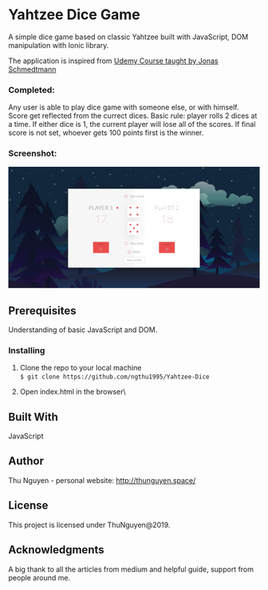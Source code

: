 # Yahtzee Dice Game

A simple dice game based on classic Yahtzee built with JavaScript, DOM manipulation with Ionic library.

The application is inspired from [Udemy Course taught by Jonas Schmedtmann](https://www.udemy.com/the-complete-javascript-course/learn/lecture/5869260#overview)

### Completed:

Any user is able to play dice game with someone else, or with himself.
Score get reflected from the currect dices.
Basic rule: player rolls 2 dices at a time. If either dice is 1, the current player will lose all of the scores. If final score is not set, whoever gets 100 points first is the winner.

### Screenshot:

![Main site](img/demo.JPG "Screenshot of the application")

## Prerequisites

Understanding of basic JavaScript and DOM.

### Installing

1. Clone the repo to your local machine \
   `$ git clone https://github.com/ngthu1995/Yahtzee-Dice`

2. Open index.html in the browser\

## Built With

JavaScript

## Author

Thu Nguyen - personal website: http://thunguyen.space/

## License

This project is licensed under ThuNguyen@2019.

## Acknowledgments

A big thank to all the articles from medium and helpful guide, support from people around me.

